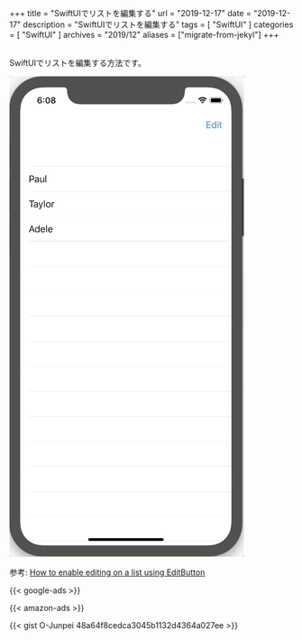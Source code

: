 +++
title =  "SwiftUIでリストを編集する"
url = "2019-12-17"
date = "2019-12-17"
description = "SwiftUIでリストを編集する"
tags = [
    "SwiftUI"
]
categories = [
    "SwiftUI"
]
archives = "2019/12"
aliases = ["migrate-from-jekyl"]
+++

<br>
SwiftUIでリストを編集する方法です。

![ListCellEdit](1.gif)

参考: [How to enable editing on a list using EditButton](https://www.hackingwithswift.com/quick-start/swiftui/how-to-enable-editing-on-a-list-using-editbutton)

<!-- Google Ads -->
{{< google-ads >}}

<!-- Amazon Ads -->
{{< amazon-ads >}}

{{< gist O-Junpei 48a64f8cedca3045b1132d4364a027ee >}}
